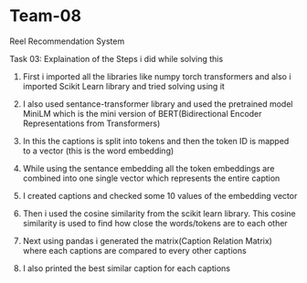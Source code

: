 # Team-08
Reel Recommendation System

Task 03:
Explaination of the Steps i did while solving this
1) First i imported all the libraries like numpy torch transformers and also i imported Scikit Learn library and tried solving using it
2) I also used sentance-transformer library and used the pretrained model MiniLM which is the mini version of BERT(Bidirectional Encoder Representations from Transformers)
3) In this the captions is split into tokens and then the token ID is mapped to a vector (this is the word embedding)

4) While using the sentance embedding all the token embeddings are combined into one single vector which represents the entire caption
5) I created captions and checked some 10 values of the embedding vector
6) Then i used the cosine similarity from the scikit learn library. This cosine similarity is used to find how close the words/tokens are to each other
6) Next using pandas i generated the matrix(Caption Relation Matrix) where each captions are compared to every other captions
7) I also printed the best similar caption for each captions
